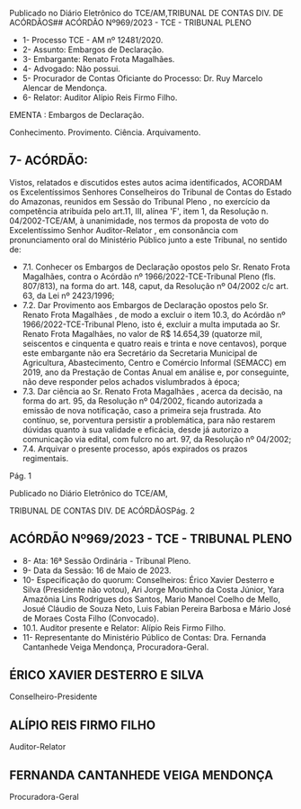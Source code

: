 Publicado  no  Diário  Eletrônico do TCE/AM,TRIBUNAL DE CONTAS DIV. DE ACÓRDÃOS## ACÓRDÃO Nº969/2023 - TCE - TRIBUNAL PLENO

- 1- Processo TCE - AM nº 12481/2020.
- 2- Assunto: Embargos de Declaração.
- 3- Embargante: Renato Frota Magalhães.
- 4- Advogado: Não possui.
- 5- Procurador  de  Contas  Oficiante  do  Processo: Dr. Ruy  Marcelo  Alencar  de Mendonça.
- 6- Relator: Auditor Alípio Reis Firmo Filho.

EMENTA : Embargos de Declaração.

Conhecimento. Provimento. Ciência. Arquivamento.

## 7- ACÓRDÃO:

Vistos, relatados e discutidos estes autos acima identificados, ACORDAM os Excelentíssimos Senhores Conselheiros do Tribunal de Contas do Estado do Amazonas, reunidos  em  Sessão  do Tribunal  Pleno ,  no  exercício  da  competência  atribuída  pelo art.11,  III,  alínea  'F',  item  1,  da  Resolução  n.  04/2002-TCE/AM, à  unanimidade, nos termos da proposta de voto do Excelentíssimo Senhor Auditor-Relator , em consonância com pronunciamento oral do Ministério Público junto a este Tribunal, no sentido de:

- 7.1. Conhecer os Embargos de Declaração opostos pelo Sr. Renato Frota Magalhães, contra  o  Acórdão  nº  1966/2022-TCE-Tribunal  Pleno  (fls. 807/813), na forma do art. 148, caput, da Resolução nº 04/2002 c/c art. 63, da Lei nº 2423/1996;
- 7.2. Dar Provimento aos Embargos  de  Declaração opostos pelo Sr. Renato Frota Magalhães , de modo a excluir o item 10.3, do Acórdão nº  1966/2022-TCE-Tribunal Pleno, isto é, excluir a multa imputada ao Sr. Renato Frota Magalhães, no valor de R$ 14.654,39 (quatorze mil, seiscentos e cinquenta e quatro reais e trinta e nove centavos), porque este embargante  não  era  Secretário da Secretaria Municipal de Agricultura, Abastecimento, Centro e Comércio Informal (SEMACC) em 2019, ano da Prestação de Contas Anual em análise e, por conseguinte, não deve responder pelos achados vislumbrados à época;
- 7.3. Dar  ciência ao Sr.  Renato  Frota  Magalhães ,  acerca  da  decisão, na forma  do  art.  95,  da  Resolução  nº  04/2002,  ficando  autorizada  a emissão  de  nova  notificação,  caso  a  primeira  seja  frustrada.  Ato contínuo,  se,  porventura persistir  a  problemática,  para  não  restarem dúvidas quanto à sua validade e eficácia, desde já autorizo a comunicação via edital, com fulcro no art. 97, da Resolução nº 04/2002;
- 7.4. Arquivar o presente processo, após expirados os prazos regimentais.

Pág. 1

Publicado  no  Diário  Eletrônico do TCE/AM,

TRIBUNAL DE CONTAS DIV. DE ACÓRDÃOSPág. 2

## ACÓRDÃO Nº969/2023 - TCE - TRIBUNAL PLENO

- 8- Ata: 16ª Sessão Ordinária - Tribunal Pleno.
- 9- Data da Sessão: 16 de Maio de 2023.
- 10-  Especificação do quorum: Conselheiros: Érico Xavier Desterro e Silva (Presidente não votou), Ari Jorge Moutinho da Costa Júnior, Yara Amazônia Lins Rodrigues dos Santos,  Mario  Manoel  Coelho  de  Mello,  Josué  Cláudio  de  Souza  Neto,  Luis  Fabian Pereira Barbosa e Mário José de Moraes Costa Filho (Convocado).
- 10.1. Auditor presente e Relator: Alípio Reis Firmo Filho.
- 11-  Representante do Ministério Público de Contas: Dra. Fernanda Cantanhede Veiga Mendonça, Procuradora-Geral.

## ÉRICO XAVIER DESTERRO E SILVA

Conselheiro-Presidente

## ALÍPIO REIS FIRMO FILHO

Auditor-Relator

## FERNANDA CANTANHEDE VEIGA MENDONÇA

Procuradora-Geral